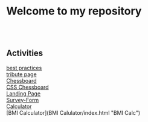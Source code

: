 # Welcome to my repository
<br><br>
## Activities

[best practices](Day1BestPractice.html "Best Practices")
<br>
[tribute page](tributePage/index.html "Tribute Page")
<br>
[Chessboard](Chessboard/chessBoard.html "Chessboard")
<br>
[CSS Chessboard](Chessboard/chessGrid.html "CSS Grid Chessboard")
<br>
[Landing Page](LandingPage/appleWatchSeries6.html "Landing Page")
<br>
[Survey-Form](LandingPage/surveyForm.html "Survey Form")
<br>
[Calculator](Calculator/calculator.html "Calculator")
<br>
[BMI Calculator](BMI Calulator/index.html "BMI Calc")
